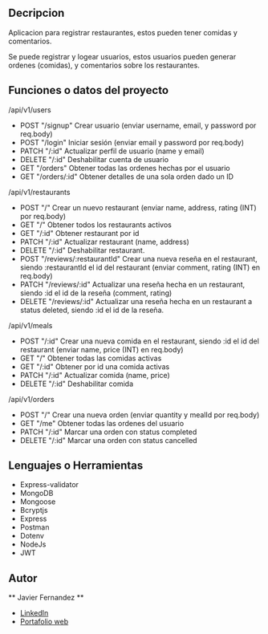 ## Decripcion

Aplicacion para registrar restaurantes, estos pueden tener comidas y comentarios.

Se puede registrar y logear usuarios, estos usuarios pueden generar ordenes (comidas), y comentarios sobre los restaurantes.

## Funciones o datos del proyecto

/api/v1/users

- POST "/signup" Crear usuario (enviar username, email, y password por req.body)
- POST "/login" Iniciar sesión (enviar email y password por req.body)
- PATCH "/:id" Actualizar perfil de usuario (name y email)
- DELETE "/:id" Deshabilitar cuenta de usuario
- GET "/orders" Obtener todas las ordenes hechas por el usuario
- GET "/orders/:id" Obtener detalles de una sola orden dado un ID

/api/v1/restaurants

- POST "/" Crear un nuevo restaurant (enviar name, address, rating (INT) por req.body)
- GET "/" Obtener todos los restaurants activos
- GET "/:id" Obtener restaurant por id
- PATCH "/:id" Actualizar restaurant (name, address)
- DELETE "/:id" Deshabilitar restaurant.
- POST "/reviews/:restaurantId" Crear una nueva reseña en el restaurant, siendo :restaurantId el id del restaurant (enviar comment, rating (INT) en req.body)
- PATCH "/reviews/:id" Actualizar una reseña hecha en un restaurant, siendo :id el id de la reseña (comment, rating)
- DELETE "/reviews/:id" Actualizar una reseña hecha en un restaurant a status deleted, siendo :id el id de la reseña.

/api/v1/meals

- POST "/:id" Crear una nueva comida en el restaurant, siendo :id el id del restaurant (enviar name, price (INT) en req.body)
- GET "/" Obtener todas las comidas activas
- GET "/:id" Obtener por id una comida activas
- PATCH "/:id" Actualizar comida (name, price)
- DELETE "/:id" Deshabilitar comida

/api/v1/orders

- POST "/" Crear una nueva orden (enviar quantity y mealId por req.body)
- GET "/me" Obtener todas las ordenes del usuario
- PATCH "/:id" Marcar una orden con status completed
- DELETE "/:id" Marcar una orden con status cancelled

## Lenguajes o Herramientas

- Express-validator
- MongoDB
- Mongoose
- Bcryptjs
- Express
- Postman
- Dotenv
- NodeJs
- JWT

## Autor

** Javier Fernandez **

- [LinkedIn](https://www.linkedin.com/in/javier-fern%C3%A1ndez-/)
- [Portafolio web](https://nvs-dlc.netlify.app)
